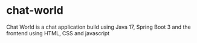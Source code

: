 # chat-world
Chat World is a chat application build using Java 17, Spring Boot 3 and the frontend using HTML, CSS and javascript
